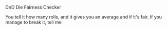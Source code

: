 DnD Die Fairness Checker

You tell it how many rolls, and it gives you an average and if it's fair.
If you manage to break it, tell me